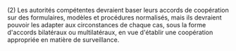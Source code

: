 (2) Les autorités compétentes devraient baser leurs accords de coopération sur des formulaires, modèles et procédures normalisés, mais ils devraient pouvoir les adapter aux circonstances de chaque cas, sous la forme d'accords bilatéraux ou multilatéraux, en vue d'établir une coopération appropriée en matière de surveillance.